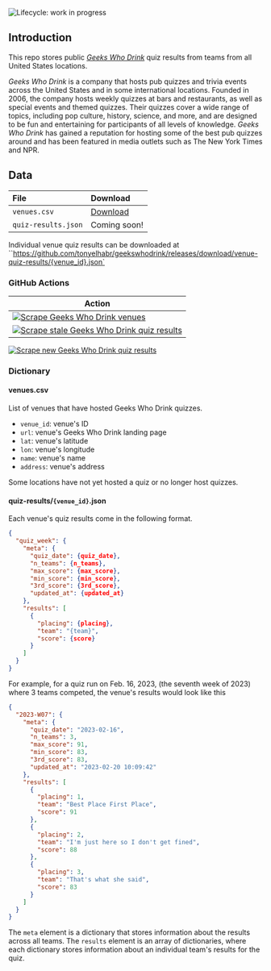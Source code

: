 ![Lifecycle: work in progress](https://img.shields.io/badge/lifecycle-work%20in%20progress-blue.svg)

## Introduction

This repo stores public [*Geeks Who Drink*](https://www.geekswhodrink.com/) quiz results from teams from all United States locations.

*Geeks Who Drink* is a company that hosts pub quizzes and trivia events across the United States and in some international locations. Founded in 2006, the company hosts weekly quizzes at bars and restaurants, as well as special events and themed quizzes. Their quizzes cover a wide range of topics, including pop culture, history, science, and more, and are designed to be fun and entertaining for participants of all levels of knowledge. *Geeks Who Drink* has gained a reputation for hosting some of the best pub quizzes around and has been featured in media outlets such as The New York Times and NPR.

## Data

| File | Download |
| :----| :------- |
| `venues.csv` | [Download](https://github.com/tonyelhabr/geekswhodrink/releases/download/data/venues.csv) |
| `quiz-results.json` | Coming soon! |

Individual venue quiz results can be downloaded at ``https://github.com/tonyelhabr/geekswhodrink/releases/download/venue-quiz-results/{venue_id}.json`

### GitHub Actions

| Action |
| ------ |
| [![Scrape Geeks Who Drink venues](https://github.com/tonyelhabr/geekswhodrink/actions/workflows/scrape-geekswhodrink-venues.yml/badge.svg)](https://github.com/tonyelhabr/geekswhodrink/actions/workflows/scrape-geekswhodrink-venues.yml) |
[![Scrape stale Geeks Who Drink quiz results](https://github.com/tonyelhabr/geekswhodrink/actions/workflows/scrape-stale-geekswhodrink-quiz-results.yml/badge.svg)](https://github.com/tonyelhabr/geekswhodrink/actions/workflows/scrape-stale-geekswhodrink-quiz-results.yml) |
[![Scrape new Geeks Who Drink quiz results](https://github.com/tonyelhabr/geekswhodrink/actions/workflows/scrape-new-geekswhodrink-quiz-results.yml/badge.svg)](https://github.com/tonyelhabr/geekswhodrink/actions/workflows/scrape-new-geekswhodrink-quiz-results.yml)

### Dictionary

#### venues.csv

List of venues that have hosted Geeks Who Drink quizzes.

-   `venue_id`: venue's ID
-   `url`: venue's Geeks Who Drink landing page
-   `lat`: venue's latitude
-   `lon`: venue's longitude
-   `name`: venue's name
-   `address`: venue's address

Some locations have not yet hosted a quiz or no longer host quizzes.

#### quiz-results/`{venue_id}`.json

Each venue's quiz results come in the following format.

```json
{
  "quiz_week": {
    "meta": {
      "quiz_date": {quiz_date},
      "n_teams": {n_teams},
      "max_score": {max_score},
      "min_score": {min_score},
      "3rd_score": {3rd_score},
      "updated_at": {updated_at}
    },
    "results": [
      {
        "placing": {placing},
        "team": "{team}",
        "score": {score}
      }
    ]
  }
}
```

For example, for a quiz run on Feb. 16, 2023, (the seventh week of 2023) where 3 teams competed, the venue's results would look like this

```json
{
  "2023-W07": {
    "meta": {
      "quiz_date": "2023-02-16",
      "n_teams": 3,
      "max_score": 91,
      "min_score": 83,
      "3rd_score": 83,
      "updated_at": "2023-02-20 10:09:42"
    },
    "results": [
      {
        "placing": 1,
        "team": "Best Place First Place",
        "score": 91
      },
      {
        "placing": 2,
        "team": "I'm just here so I don't get fined",
        "score": 88
      },
      {
        "placing": 3,
        "team": "That's what she said",
        "score": 83
      }
    ]
  }
}
```

The `meta` element is a dictionary that stores information about the results across all teams. The `results` element is an array of dictionaries, where each dictionary stores information about an individual team's results for the quiz.

